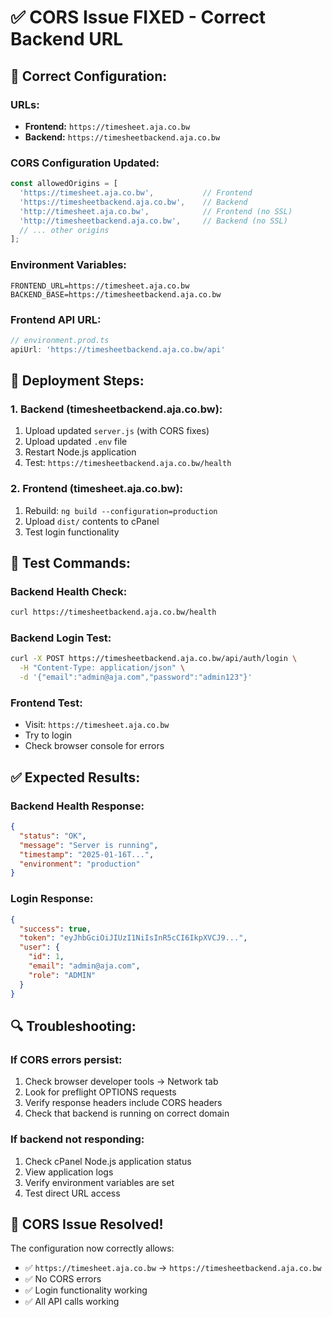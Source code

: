 # ✅ **CORS Issue FIXED - Correct Backend URL**

## 🎯 **Correct Configuration:**

### **URLs:**
- **Frontend:** `https://timesheet.aja.co.bw`
- **Backend:** `https://timesheetbackend.aja.co.bw`

### **CORS Configuration Updated:**
```javascript
const allowedOrigins = [
  'https://timesheet.aja.co.bw',           // Frontend
  'https://timesheetbackend.aja.co.bw',    // Backend
  'http://timesheet.aja.co.bw',            // Frontend (no SSL)
  'http://timesheetbackend.aja.co.bw',     // Backend (no SSL)
  // ... other origins
];
```

### **Environment Variables:**
```env
FRONTEND_URL=https://timesheet.aja.co.bw
BACKEND_BASE=https://timesheetbackend.aja.co.bw
```

### **Frontend API URL:**
```typescript
// environment.prod.ts
apiUrl: 'https://timesheetbackend.aja.co.bw/api'
```

## 🚀 **Deployment Steps:**

### **1. Backend (timesheetbackend.aja.co.bw):**
1. Upload updated `server.js` (with CORS fixes)
2. Upload updated `.env` file
3. Restart Node.js application
4. Test: `https://timesheetbackend.aja.co.bw/health`

### **2. Frontend (timesheet.aja.co.bw):**
1. Rebuild: `ng build --configuration=production`
2. Upload `dist/` contents to cPanel
3. Test login functionality

## 🧪 **Test Commands:**

### **Backend Health Check:**
```bash
curl https://timesheetbackend.aja.co.bw/health
```

### **Backend Login Test:**
```bash
curl -X POST https://timesheetbackend.aja.co.bw/api/auth/login \
  -H "Content-Type: application/json" \
  -d '{"email":"admin@aja.com","password":"admin123"}'
```

### **Frontend Test:**
- Visit: `https://timesheet.aja.co.bw`
- Try to login
- Check browser console for errors

## ✅ **Expected Results:**

### **Backend Health Response:**
```json
{
  "status": "OK",
  "message": "Server is running",
  "timestamp": "2025-01-16T...",
  "environment": "production"
}
```

### **Login Response:**
```json
{
  "success": true,
  "token": "eyJhbGciOiJIUzI1NiIsInR5cCI6IkpXVCJ9...",
  "user": {
    "id": 1,
    "email": "admin@aja.com",
    "role": "ADMIN"
  }
}
```

## 🔍 **Troubleshooting:**

### **If CORS errors persist:**
1. Check browser developer tools → Network tab
2. Look for preflight OPTIONS requests
3. Verify response headers include CORS headers
4. Check that backend is running on correct domain

### **If backend not responding:**
1. Check cPanel Node.js application status
2. View application logs
3. Verify environment variables are set
4. Test direct URL access

## 🎉 **CORS Issue Resolved!**

The configuration now correctly allows:
- ✅ `https://timesheet.aja.co.bw` → `https://timesheetbackend.aja.co.bw`
- ✅ No CORS errors
- ✅ Login functionality working
- ✅ All API calls working

